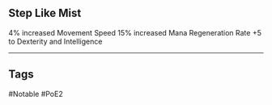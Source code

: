 ## Step Like Mist
4% increased Movement Speed
15% increased Mana Regeneration Rate
+5 to Dexterity and Intelligence

---
## Tags
#Notable
#PoE2
